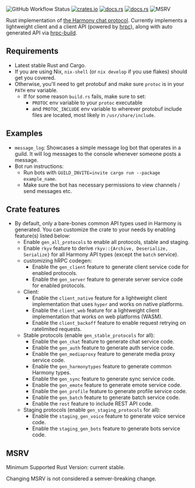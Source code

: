 ![GitHub Workflow Status](https://img.shields.io/github/workflow/status/yusdacra/harmony_rust_sdk/Rust)
[![crates.io](https://img.shields.io/crates/v/harmony_rust_sdk)](https://crates.io/crates/harmony_rust_sdk)
[![docs.rs](https://docs.rs/harmony_rust_sdk/badge.svg)](https://docs.rs/harmony_rust_sdk)
[![docs.rs](https://img.shields.io/badge/docs-master-blue)](https://harmonyapp.io/harmony_rust_sdk)
![MSRV](https://img.shields.io/badge/MSRV-current%20stable-red)

Rust implementation of [the Harmony chat protocol](https://github.com/harmony-development).
Currently implements a lightweight client and a client API (powered by [hrpc](https://crates.io/crates/hrpc)),
along with auto generated API via [hrpc-build](https://crates.io/crates/hrpc-build).

## Requirements

- Latest stable Rust and Cargo.
- If you are using Nix, `nix-shell` (or `nix develop` if you use flakes) should
get you covered.
- Otherwise, you'll need to get protobuf and make sure `protoc` is in your `PATH`
env variable.
  - If for some reason `build.rs` fails, make sure to set:
    - `PROTOC` env variable to your `protoc` executable
    - and `PROTOC_INCLUDE` env variable to wherever protobuf include files are
    located, most likely in `/usr/share/include`.

## Examples

- `message_log`: Showcases a simple message log bot that operates in a guild.
It will log messages to the console whenever someone posts a message.
- Bot run instructions:
  - Run bots with `GUILD_INVITE=invite cargo run --package example_name`.
  - Make sure the bot has necessary permissions to view channels / send messages etc.

## Crate features

- By default, only a bare-bones common API types used in Harmony is generated.
You can customize the crate to your needs by enabling feature(s) listed below:
  - Enable `gen_all_protocols` to enable all protocols, stable and staging.
  - Enable `rkyv` feature to derive `rkyv::{Archive, Deserialize, Serialize}`
  for all Harmony API types (except the `batch` service).
  - customizing hRPC codegen:
    - Enable the `gen_client` feature to generate client service code for
    enabled protocols.
    - Enable the `gen_server` feature to generate server service code for
    enabled protocols.
  - Client:
    - Enable the `client_native` feature for a lightweight client implementation
    that uses `hyper` and works on native platforms.
    - Enable the `client_web` feature for a lightweight client implementation that
    works on web platforms (WASM).
    - Enable the `client_backoff` feature to enable request retrying on ratelimited
    requests.
  - Stable protocols (enable `gen_stable_protocols` for all):
    - Enable the `gen_chat` feature to generate chat service code.
    - Enable the `gen_auth` feature to generate auth service code.
    - Enable the `gen_mediaproxy` feature to generate media proxy service code.
    - Enable the `gen_harmonytypes` feature to generate common Harmony types.
    - Enable the `gen_sync` feature to generate sync service code.
    - Enable the `gen_emote` feature to generate emote service code.
    - Enable the `gen_profile` feature to generate profile service code.
    - Enable the `gen_batch` feature to generate batch service code.
    - Enable the `rest` feature to include REST API code.
  - Staging protocols (enable `gen_staging_protocols` for all):
    - Enable the `staging_gen_voice` feature to generate voice service code.
    - Enable the `staging_gen_bots` feature to generate bots service code.

## MSRV

Minimum Supported Rust Version: current stable.

Changing MSRV is not considered a semver-breaking change.
